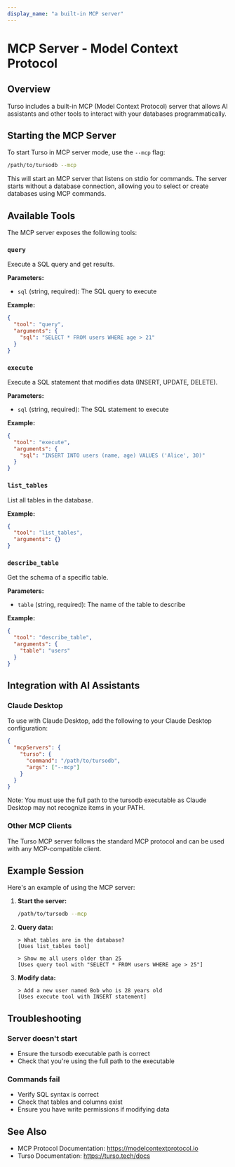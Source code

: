 ```yaml
---
display_name: "a built-in MCP server"
---
```


# MCP Server - Model Context Protocol

## Overview

Turso includes a built-in MCP (Model Context Protocol) server that allows AI assistants and other tools to interact with your databases programmatically.

## Starting the MCP Server

To start Turso in MCP server mode, use the `--mcp` flag:

```bash
/path/to/tursodb --mcp
```

This will start an MCP server that listens on stdio for commands. The server starts without a database connection, allowing you to select or create databases using MCP commands.

## Available Tools

The MCP server exposes the following tools:

### `query`
Execute a SQL query and get results.

**Parameters:**
- `sql` (string, required): The SQL query to execute

**Example:**
```json
{
  "tool": "query",
  "arguments": {
    "sql": "SELECT * FROM users WHERE age > 21"
  }
}
```

### `execute`
Execute a SQL statement that modifies data (INSERT, UPDATE, DELETE).

**Parameters:**
- `sql` (string, required): The SQL statement to execute

**Example:**
```json
{
  "tool": "execute",
  "arguments": {
    "sql": "INSERT INTO users (name, age) VALUES ('Alice', 30)"
  }
}
```

### `list_tables`
List all tables in the database.

**Example:**
```json
{
  "tool": "list_tables",
  "arguments": {}
}
```

### `describe_table`
Get the schema of a specific table.

**Parameters:**
- `table` (string, required): The name of the table to describe

**Example:**
```json
{
  "tool": "describe_table",
  "arguments": {
    "table": "users"
  }
}
```

## Integration with AI Assistants

### Claude Desktop

To use with Claude Desktop, add the following to your Claude Desktop configuration:

```json
{
  "mcpServers": {
    "turso": {
      "command": "/path/to/tursodb",
      "args": ["--mcp"]
    }
  }
}
```

Note: You must use the full path to the tursodb executable as Claude Desktop may not recognize items in your PATH.

### Other MCP Clients

The Turso MCP server follows the standard MCP protocol and can be used with any MCP-compatible client.

## Example Session

Here's an example of using the MCP server:

1. **Start the server:**
   ```bash
   /path/to/tursodb --mcp
   ```

2. **Query data:**
   ```
   > What tables are in the database?
   [Uses list_tables tool]

   > Show me all users older than 25
   [Uses query tool with "SELECT * FROM users WHERE age > 25"]
   ```

3. **Modify data:**
   ```
   > Add a new user named Bob who is 28 years old
   [Uses execute tool with INSERT statement]
   ```

## Troubleshooting

### Server doesn't start
- Ensure the tursodb executable path is correct
- Check that you're using the full path to the executable

### Commands fail
- Verify SQL syntax is correct
- Check that tables and columns exist
- Ensure you have write permissions if modifying data

## See Also

- MCP Protocol Documentation: https://modelcontextprotocol.io
- Turso Documentation: https://turso.tech/docs